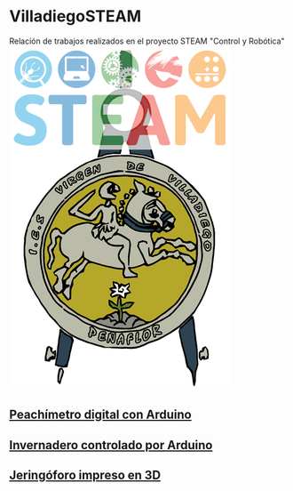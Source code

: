 # VilladiegoSTEAM  


Relación de trabajos realizados en el proyecto STEAM "Control y Robótica"
![Logo insti](img/logo.png)
## [Peachímetro digital con Arduino](peachimetro/peachimetro.md)

## [Invernadero controlado por Arduino](invernadero/invernadero.md)

## [Jeringóforo impreso en 3D](jeringoforo/jeringoforo.md)
